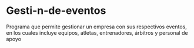 # Gesti-n-de-eventos
Programa que permite gestionar un empresa con sus respectivos eventos, en los cuales incluye equipos, atletas, entrenadores, árbitros y personal de apoyo
